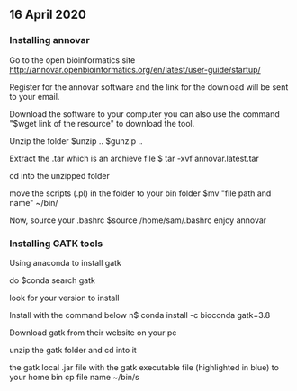 
## 16 April 2020 ##

### Installing annovar ###


Go to the open bioinformatics site
http://annovar.openbioinformatics.org/en/latest/user-guide/startup/

Register for the annovar software and the link for the download will be sent to your email. 

Download the software to your computer 
you can also use the command "$wget link of the resource" to download the tool. 

Unzip the folder 
$unzip ..
$gunzip ..

Extract the .tar which is an archieve file
$ tar -xvf annovar.latest.tar

cd into the unzipped folder

move the scripts (.pl) in the folder to your bin folder 
$mv "file path and name" ~/bin/

Now, source your .bashrc 
$source /home/sam/.bashrc
enjoy annovar

 
### Installing GATK tools ###
Using anaconda to install gatk

do 
$conda search gatk

look for your version to install

Install with the command below 
n$ conda install -c bioconda gatk=3.8

Download gatk from their website on your pc

unzip the gatk folder and cd into it

the gatk local .jar file with the gatk executable file (highlighted in blue) to your home bin
cp file name ~/bin/s